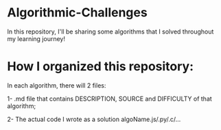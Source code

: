 # Algorithmic-Challenges
In this repository, I'll be sharing some algorithms that I solved throughout my learning journey!

# How I organized this repository: 
In each algorithm, there will 2 files:

1- .md file that contains DESCRIPTION, SOURCE and DIFFICULTY of that algorithm;

2- The actual code I wrote as a solution algoName.js/.py/.c/...
